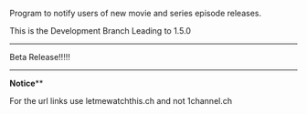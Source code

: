 Program to notify users of new movie and series episode releases.

This is the Development Branch Leading to 1.5.0


************************
Beta Release!!!!!
************************


**Notice****

For the url links use letmewatchthis.ch and not 1channel.ch	

